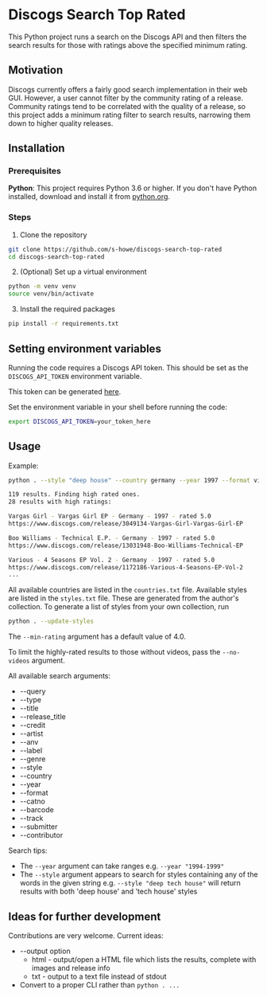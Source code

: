 # Discogs Search Top Rated

This Python project runs a search on the Discogs API and then filters the search results for those with ratings above 
the specified minimum rating.

## Motivation

Discogs currently offers a fairly good search implementation in their web GUI. However, a user cannot filter by the 
community rating of a release. Community ratings tend to be correlated with the quality of a release, so this project 
adds a minimum rating filter to search results, narrowing them down to higher quality releases.

## Installation

### Prerequisites

**Python**: This project requires Python 3.6 or higher.
If you don't have Python installed, download and install it from [python.org](https://www.python.org/downloads/).

### Steps

1. Clone the repository
``` bash
git clone https://github.com/s-howe/discogs-search-top-rated
cd discogs-search-top-rated
```

2. (Optional) Set up a virtual environment
``` bash
python -m venv venv
source venv/bin/activate
```

3. Install the required packages
``` bash
pip install -r requirements.txt
```

## Setting environment variables

Running the code requires a Discogs API token. This should be set as the `DISCOGS_API_TOKEN` environment variable.

This token can be generated [here](https://www.discogs.com/settings/developers).

Set the environment variable in your shell before running the code:
``` bash
export DISCOGS_API_TOKEN=your_token_here
```

## Usage

Example:

``` bash
python . --style "deep house" --country germany --year 1997 --format vinyl --min-rating 4.5

119 results. Finding high rated ones.
28 results with high ratings:

Vargas Girl - Vargas Girl EP - Germany - 1997 - rated 5.0
https://www.discogs.com/release/3049134-Vargas-Girl-Vargas-Girl-EP

Boo Williams - Technical E.P. - Germany - 1997 - rated 5.0
https://www.discogs.com/release/13031948-Boo-Williams-Technical-EP

Various - 4 Seasons EP Vol. 2 - Germany - 1997 - rated 5.0
https://www.discogs.com/release/1172186-Various-4-Seasons-EP-Vol-2
...
```

All available countries are listed in the `countries.txt` file. Available styles are listed in the `styles.txt` file. 
These are generated from the author's collection. To generate a list of styles from your own collection, run

``` bash
python . --update-styles
```

The `--min-rating` argument has a default value of 4.0.

To limit the highly-rated results to those without videos, pass the `--no-videos` argument.

All available search arguments:
* --query
* --type
* --title
* --release_title
* --credit
* --artist
* --anv
* --label
* --genre
* --style
* --country
* --year
* --format
* --catno
* --barcode
* --track
* --submitter
* --contributor

Search tips:
* The `--year` argument can take ranges e.g. `--year "1994-1999"`
* The `--style` argument appears to search for styles containing any of the words in the given string e.g. `--style "deep tech house"` will return results with both 'deep house' and 'tech house' styles

## Ideas for further development

Contributions are very welcome. Current ideas:
* --output option
    * html - output/open a HTML file which lists the results, complete with images and release info
    * txt - output to a text file instead of stdout
* Convert to a proper CLI rather than `python . ...`
